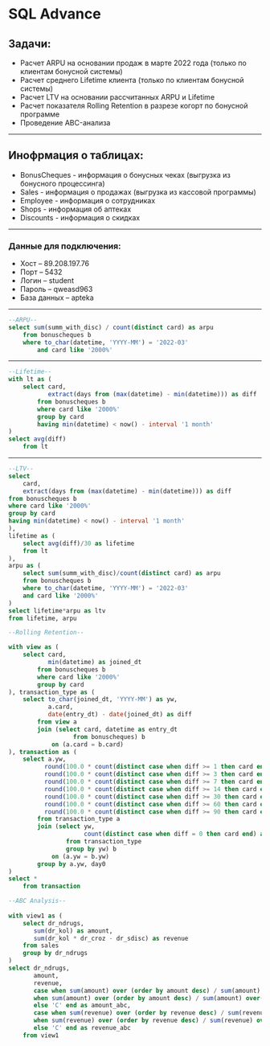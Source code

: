 # SQL Advance
## Задачи:
* Расчет ARPU на основании продаж в марте 2022 года (только по клиентам бонусной системы)
* Расчет среднего Lifetime клиента (только по клиентам бонусной системы)
* Расчет LTV на основании рассчитанных ARPU и Lifetime
* Расчет показателя Rolling Retention в разрезе когорт по бонусной программе
* Проведение ABC-анализа
___ 
## Инофрмация о таблицах:
* BonusCheques - информация о бонусных чеках (выгрузка из бонусного процессинга)
* Sales - информация о продажах (выгрузка из кассовой программы)
* Employee - информация о сотрудниках
* Shops - информация об аптеках
* Discounts - информация о скидках
___  
### Данные для подключения:
* Хост – 89.208.197.76 
* Порт – 5432
* Логин – student 
* Пароль –  qweasd963 
* База данных – apteka 
___
```sql
--ARPU--
select sum(summ_with_disc) / count(distinct card) as arpu
    from bonuscheques b 
    where to_char(datetime, 'YYYY-MM') = '2022-03'
        and card like '2000%'

```
___
```sql
--Lifetime--
with lt as (
    select card,
           extract(days from (max(datetime) - min(datetime))) as diff
        from bonuscheques b 
        where card like '2000%' 
        group by card
        having min(datetime) < now() - interval '1 month'
)
select avg(diff)
    from lt

```
___
```sql
--LTV--
select 
	card,
	extract(days from (max(datetime) - min(datetime))) as diff
from bonuscheques b 
where card like '2000%' 
group by card
having min(datetime) < now() - interval '1 month'
), 
lifetime as (
	select avg(diff)/30 as lifetime
	from lt
),
arpu as (
	select sum(summ_with_disc)/count(distinct card) as arpu
	from bonuscheques b 
	where to_char(datetime, 'YYYY-MM') = '2022-03'
	and card like '2000%'
)
select lifetime*arpu as ltv
from lifetime, arpu

```
```sql
--Rolling Retention--

with view as (
	select card, 
		   min(datetime) as joined_dt
		from bonuscheques b 
		where card like '2000%'
		group by card
), transaction_type as (
	select to_char(joined_dt, 'YYYY-MM') as yw,
		   a.card,
		   date(entry_dt) - date(joined_dt) as diff
		from view a 
		join (select card, datetime as entry_dt
			      from bonuscheques) b
			on (a.card = b.card)
), transaction as (
	select a.yw, 
		  round(100.0 * count(distinct case when diff >= 1 then card end) / day0, 2) as day1,
		  round(100.0 * count(distinct case when diff >= 3 then card end) / day0, 2) as day3,
		  round(100.0 * count(distinct case when diff >= 7 then card end) / day0, 2) as day7,
		  round(100.0 * count(distinct case when diff >= 14 then card end) / day0, 2) as day14,
		  round(100.0 * count(distinct case when diff >= 30 then card end) / day0, 2) as day30,
		  round(100.0 * count(distinct case when diff >= 60 then card end) / day0, 2) as day60,
		  round(100.0 * count(distinct case when diff >= 90 then card end) / day0, 2) as day90
		from transaction_type a 
		join (select yw,
		             count(distinct case when diff = 0 then card end) as day0
			  	from transaction_type
			  	group by yw) b
			on (a.yw = b.yw)
		group by a.yw, day0
)	
select *
	from transaction
```

```sql
--ABC Analysis--
	
with view1 as (
	select dr_ndrugs, 
	   sum(dr_kol) as amount,
	   sum(dr_kol * dr_croz - dr_sdisc) as revenue
	from sales
	group by dr_ndrugs
)
select dr_ndrugs,
	   amount,
	   revenue,
	   case when sum(amount) over (order by amount desc) / sum(amount) over() <= 0.8 then 'A' 
	   when sum(amount) over (order by amount desc) / sum(amount) over() <= 0.95 then 'B'
	   else 'C' end as amount_abc, 
   	   case when sum(revenue) over (order by revenue desc) / sum(revenue) over() <= 0.8 then 'A' 
	   when sum(revenue) over (order by revenue desc) / sum(revenue) over() <= 0.95 then 'B'
	   else 'C' end as revenue_abc 
	from view1
```
